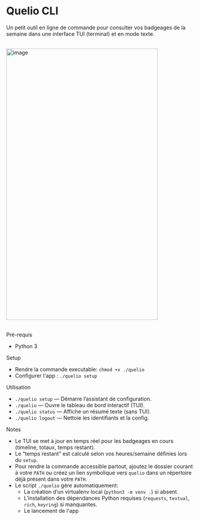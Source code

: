 Quelio CLI
==========

Un petit outil en ligne de commande pour consulter vos badgeages de la semaine dans une interface TUI (terminal) et en mode texte.

<br />
<img width="405" height="727" alt="image" src="https://github.com/user-attachments/assets/fc6412ef-b448-4b59-a5e6-be62908edc16" />
<br /><br />

Pré-requis
- Python 3

Setup
- Rendre la commande executable: `chmod +x ./quelio`
- Configurer l'app : `./quelio setup`

Utilisation
- `./quelio setup` — Démarre l’assistant de configuration.
- `./quelio` — Ouvre le tableau de bord interactif (TUI).
- `./quelio status` — Affiche un résumé texte (sans TUI).
- `./quelio logout` — Nettoie les identifiants et la config.

Notes
- Le TUI se met à jour en temps réel pour les badgeages en cours (timeline, totaux, temps restant).
- Le “temps restant” est calculé selon vos heures/semaine définies lors du `setup`.
- Pour rendre la commande accessible partout, ajoutez le dossier courant à votre `PATH` ou créez un lien symbolique vers `quelio` dans un répertoire déjà présent dans votre `PATH`.
- Le script `./quelio` gère automatiquement:
    - La création d’un virtualenv local (`python3 -m venv .`) si absent.
    - L’installation des dépendances Python requises (`requests`, `textual`, `rich`, `keyring`) si manquantes.
    - Le lancement de l'app
